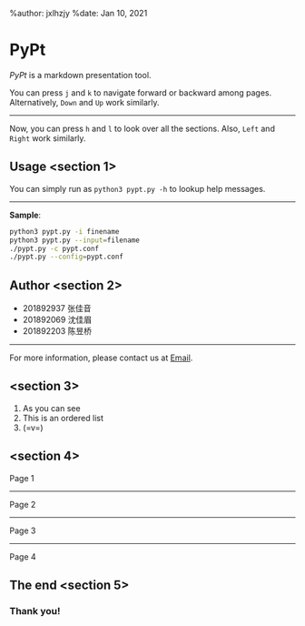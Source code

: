%author: jxlhzjy
%date: Jan 10, 2021

# PyPt

*PyPt* is a markdown presentation tool.

You can press `j` and `k` to navigate
forward or backward among pages.
Alternatively, `Down` and `Up` work similarly.

---

Now, you can press `h` and `l` to look over all the sections.
Also, `Left` and `Right` work similarly.

## Usage <section 1>

You can simply run as `python3 pypt.py -h`
to lookup help messages.

---

**Sample**:

```sh
python3 pypt.py -i finename
python3 pypt.py --input=filename
./pypt.py -c pypt.conf
./pypt.py --config=pypt.conf
```

## Author <section 2>

- 201892937 张佳音
- 201892069 沈佳眉
- 201892203 陈昱桥

---

For more information,
please contact us at [Email](sample@opensource.org).

## <section 3>

1. As you can see
2. This is an ordered list
3. (=v=)

## <section 4>

Page 1

---

Page 2

---

Page 3

---

Page 4

## The end <section 5>

### Thank you!

